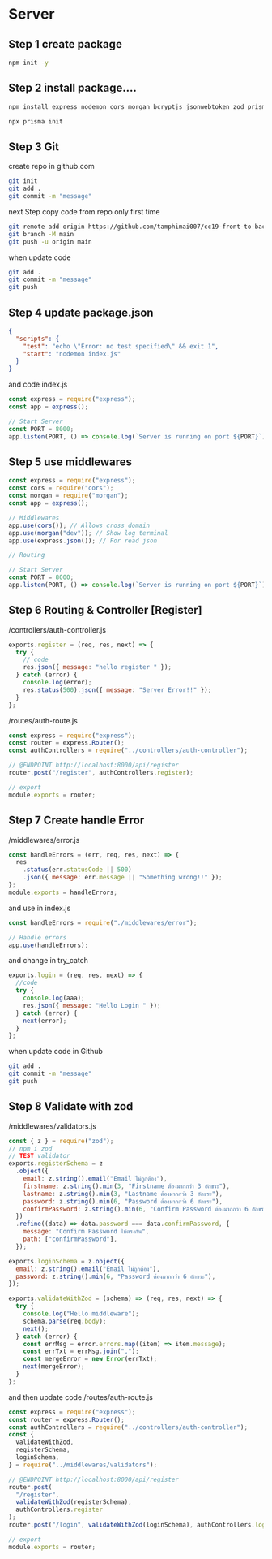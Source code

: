 # Server

## Step 1 create package

```bash
npm init -y
```

## Step 2 install package....

```bash
npm install express nodemon cors morgan bcryptjs jsonwebtoken zod prisma
```

```bash
npx prisma init
```

## Step 3 Git

create repo in github.com

```bash
git init
git add .
git commit -m "message"
```

next Step
copy code from repo
only first time

```bash
git remote add origin https://github.com/tamphimai007/cc19-front-to-back-api.git
git branch -M main
git push -u origin main
```

when update code

```bash
git add .
git commit -m "message"
git push
```

## Step 4 update package.json

```json
{
  "scripts": {
    "test": "echo \"Error: no test specified\" && exit 1",
    "start": "nodemon index.js"
  }
}
```

and code
index.js

```js
const express = require("express");
const app = express();

// Start Server
const PORT = 8000;
app.listen(PORT, () => console.log(`Server is running on port ${PORT}`));
```

## Step 5 use middlewares

```js
const express = require("express");
const cors = require("cors");
const morgan = require("morgan");
const app = express();

// Middlewares
app.use(cors()); // Allows cross domain
app.use(morgan("dev")); // Show log terminal
app.use(express.json()); // For read json

// Routing

// Start Server
const PORT = 8000;
app.listen(PORT, () => console.log(`Server is running on port ${PORT}`));
```

## Step 6 Routing & Controller [Register]

/controllers/auth-controller.js

```js
exports.register = (req, res, next) => {
  try {
    // code
    res.json({ message: "hello register " });
  } catch (error) {
    console.log(error);
    res.status(500).json({ message: "Server Error!!" });
  }
};
```

/routes/auth-route.js

```js
const express = require("express");
const router = express.Router();
const authControllers = require("../controllers/auth-controller");

// @ENDPOINT http://localhost:8000/api/register
router.post("/register", authControllers.register);

// export
module.exports = router;
```

## Step 7 Create handle Error

/middlewares/error.js

```js
const handleErrors = (err, req, res, next) => {
  res
    .status(err.statusCode || 500)
    .json({ message: err.message || "Something wrong!!" });
};
module.exports = handleErrors;
```

and use in index.js

```js
const handleErrors = require("./middlewares/error");

// Handle errors
app.use(handleErrors);
```

and change in try_catch

```js
exports.login = (req, res, next) => {
  //code
  try {
    console.log(aaa);
    res.json({ message: "Hello Login " });
  } catch (error) {
    next(error);
  }
};
```

when update code in Github

```bash
git add .
git commit -m "message"
git push
```

## Step 8 Validate with zod

/middlewares/validators.js

```js
const { z } = require("zod");
// npm i zod
// TEST validator
exports.registerSchema = z
  .object({
    email: z.string().email("Email ไม่ถูกต้อง"),
    firstname: z.string().min(3, "Firstname ต้องมากกว่า 3 อักขระ"),
    lastname: z.string().min(3, "Lastname ต้องมากกว่า 3 อักขระ"),
    password: z.string().min(6, "Password ต้องมากกว่า 6 อักขระ"),
    confirmPassword: z.string().min(6, "Confirm Password ต้องมากกว่า 6 อักขระ"),
  })
  .refine((data) => data.password === data.confirmPassword, {
    message: "Confirm Password ไม่ตรงกัน",
    path: ["confirmPassword"],
  });

exports.loginSchema = z.object({
  email: z.string().email("Email ไม่ถูกต้อง"),
  password: z.string().min(6, "Password ต้องมากกว่า 6 อักขระ"),
});

exports.validateWithZod = (schema) => (req, res, next) => {
  try {
    console.log("Hello middleware");
    schema.parse(req.body);
    next();
  } catch (error) {
    const errMsg = error.errors.map((item) => item.message);
    const errTxt = errMsg.join(",");
    const mergeError = new Error(errTxt);
    next(mergeError);
  }
};
```

and then update code
/routes/auth-route.js

```js
const express = require("express");
const router = express.Router();
const authControllers = require("../controllers/auth-controller");
const {
  validateWithZod,
  registerSchema,
  loginSchema,
} = require("../middlewares/validators");

// @ENDPOINT http://localhost:8000/api/register
router.post(
  "/register",
  validateWithZod(registerSchema),
  authControllers.register
);
router.post("/login", validateWithZod(loginSchema), authControllers.login);

// export
module.exports = router;
```
